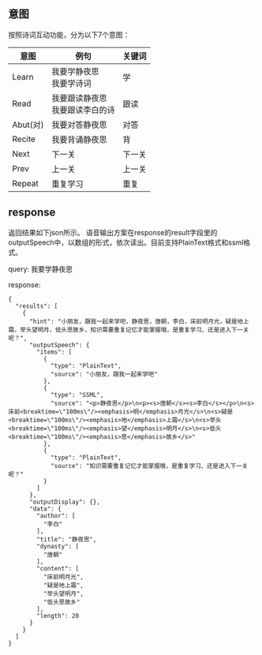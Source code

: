 
## 意图
按照诗词互动功能，分为以下7个意图：

意图  | 例句  |  关键词
--|---|--
Learn  |  我要学静夜思<br>我要学诗词 | 学
Read  | 我要跟读静夜思<br>我要跟读李白的诗  | 跟读
Abut(对)  | 我要对答静夜思  | 对答
Recite  | 我要背诵静夜思  | 背
Next  | 下一关  | 下一关
Prev  |  上一关 | 上一关
Repeat  | 重复学习  | 重复

## response

返回结果如下json所示。
语音输出方案在response的result字段里的outputSpeech中，以数组的形式，依次读出。目前支持PlainText格式和ssml格式。

query: 我要学静夜思

response:

```
{
  "results": [
    {
      "hint": "小朋友，跟我一起来学吧，静夜思，唐朝，李白，床前明月光，疑是地上霜，举头望明月，低头思故乡，知识需要重复记忆才能掌握哦，是重复学习、还是进入下一关呢？",
      "outputSpeech": {
        "items": [
          {
            "type": "PlainText",
            "source": "小朋友，跟我一起来学吧"
          },
          {
            "type": "SSML",
            "source": "<p>静夜思</p>\n<p><s>唐朝</s><s>李白</s></p>\n<s>床前<breaktime=\"100ms\"/><emphasis>明</emphasis>月光</s>\n<s>疑是<breaktime=\"100ms\"/><emphasis>地</emphasis>上霜</s>\n<s>举头<breaktime=\"100ms\"/><emphasis>望</emphasis>明月</s>\n<s>低头<breaktime=\"100ms\"/><emphasis>思</emphasis>故乡</s>"
          },
          {
            "type": "PlainText",
            "source": "知识需要重复记忆才能掌握哦，是重复学习、还是进入下一关呢？"
          }
        ]
      },
      "outputDisplay": {},
      "data": {
        "author": [
          "李白"
        ],
        "title": "静夜思",
        "dynasty": [
          "唐朝"
        ],
        "content": [
          "床前明月光",
          "疑是地上霜",
          "举头望明月",
          "低头思故乡"
        ],
        "length": 20
      }
    }
  ]
}
```
